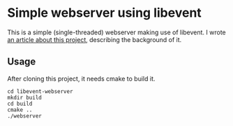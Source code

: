 Simple webserver using libevent
===

This is a simple (single-threaded) webserver making use of libevent. I wrote [an article about this project](http://www.maxbeutel.de/articles/05-Simple-Webserver-with-libevent-in-C++.html), describing the background of it.

Usage
---

After cloning this project, it needs cmake to build it.

```
cd libevent-webserver
mkdir build
cd build
cmake ..
./webserver
```
